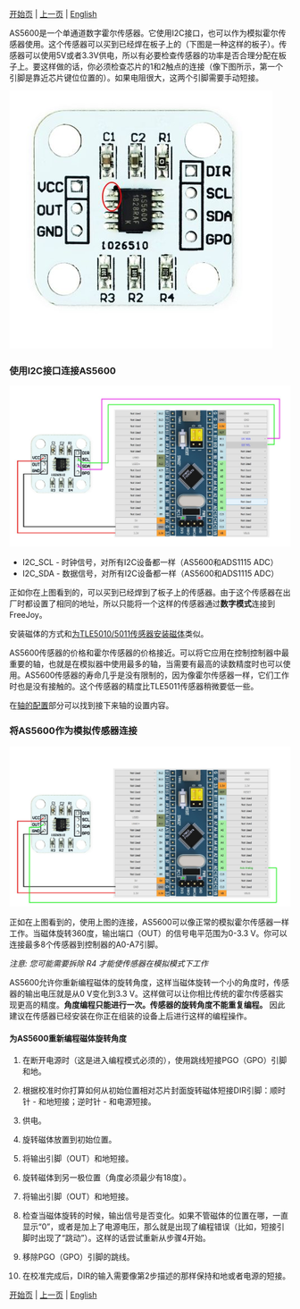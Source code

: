 

[开始页](../README.md) | [上一页](./轴的连接.md) | [English](../eng/AS5600-connection.md)

AS5600是一个单通道数字霍尔传感器。它使用I2C接口，也可以作为模拟霍尔传感器使用。这个传感器可以买到已经焊在板子上的（下图是一种这样的板子）。传感器可以使用5V或者3.3V供电，所以有必要检查传感器的功率是否合理分配在板子上。要这样做的话，你必须检查芯片的1和2触点的连接（像下图所示，第一个引脚是靠近芯片键位位置的）。如果电阻很大，这两个引脚需要手动短接。

![](../images/A1.3.0.jpg)

### 使用I2C接口连接AS5600

![](../images/A1.3.jpg)

* I2C_SCL - 时钟信号，对所有I2C设备都一样（AS5600和ADS1115 ADC）
* I2C_SDA - 数据信号，对所有I2C设备都一样（AS5600和ADS1115 ADC）

正如你在上图看到的，可以买到已经焊到了板子上的传感器。由于这个传感器在出厂时都设置了相同的地址，所以只能将一个这样的传感器通过**数字模式**连接到FreeJoy。

安装磁体的方式和[为TLE5010/5011传感器安装磁体](./TLE501x的连接.md)类似。

AS5600传感器的价格和霍尔传感器的价格接近。可以将它应用在控制控制器中最重要的轴，也就是在模拟器中使用最多的轴，当需要有最高的读数精度时也可以使用。AS5600传感器的寿命几乎是没有限制的，因为像霍尔传感器一样，它们工作时也是没有接触的。这个传感器的精度比TLE5011传感器稍微要低一些。

在[轴的配置](./轴的配置.md)部分可以找到接下来轴的设置内容。

### 将AS5600作为模拟传感器连接

![](../images/A1.3.1.jpg)

正如在上图看到的，使用上图的连接，AS5600可以像正常的模拟霍尔传感器一样工作。当磁体旋转360度，输出端口（OUT）的信号电平范围为0-3.3 V。你可以连接最多8个传感器到控制器的A0-A7引脚。

*注意: 您可能需要拆除 R4 才能使传感器在模拟模式下工作*

AS5600允许你重新编程磁体的旋转角度，这样当磁体旋转一个小的角度时，传感器的输出电压就是从0 V变化到3.3 V。这样做可以让你相比传统的霍尔传感器实现更高的精度。**角度编程只能进行一次。传感器的旋转角度不能重复编程。** 因此建议在传感器已经安装在你正在组装的设备上后进行这样的编程操作。

#### 为AS5600重新编程磁体旋转角度

1. 在断开电源时（这是进入编程模式必须的），使用跳线短接PGO（GPO）引脚和地。

2. 根据校准时你打算如何从初始位置相对芯片封面旋转磁体短接DIR引脚：顺时针 - 和地短接；逆时针 - 和电源短接。

3. 供电。

4. 旋转磁体放置到初始位置。

5. 将输出引脚（OUT）和地短接。

6. 旋转磁体到另一极位置（角度必须最少有18度）。

7. 将输出引脚（OUT）和地短接。

8. 检查当磁体旋转的时候，输出信号是否变化。如果不管磁体的位置在哪，一直显示“0”，或者是加上了电源电压，那么就是出现了编程错误（比如，短接引脚时出现了“跳动”）。这样的话尝试重新从步骤4开始。

9. 移除PGO（GPO）引脚的跳线。

10. 在校准完成后，DIR的输入需要像第2步描述的那样保持和地或者电源的短接。


[开始页](../README.md) | [上一页](./轴的连接.md) | [English](../eng/AS5600-connection.md)
